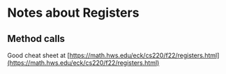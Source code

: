 # Notes about Registers

## Method calls

   Good cheat sheet at [https://math.hws.edu/eck/cs220/f22/registers.html](https://math.hws.edu/eck/cs220/f22/registers.html)

